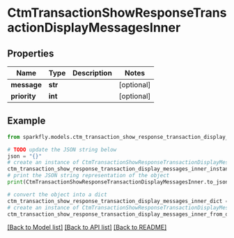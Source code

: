 # CtmTransactionShowResponseTransactionDisplayMessagesInner


## Properties

Name | Type | Description | Notes
------------ | ------------- | ------------- | -------------
**message** | **str** |  | [optional] 
**priority** | **int** |  | [optional] 

## Example

```python
from sparkfly.models.ctm_transaction_show_response_transaction_display_messages_inner import CtmTransactionShowResponseTransactionDisplayMessagesInner

# TODO update the JSON string below
json = "{}"
# create an instance of CtmTransactionShowResponseTransactionDisplayMessagesInner from a JSON string
ctm_transaction_show_response_transaction_display_messages_inner_instance = CtmTransactionShowResponseTransactionDisplayMessagesInner.from_json(json)
# print the JSON string representation of the object
print(CtmTransactionShowResponseTransactionDisplayMessagesInner.to_json())

# convert the object into a dict
ctm_transaction_show_response_transaction_display_messages_inner_dict = ctm_transaction_show_response_transaction_display_messages_inner_instance.to_dict()
# create an instance of CtmTransactionShowResponseTransactionDisplayMessagesInner from a dict
ctm_transaction_show_response_transaction_display_messages_inner_from_dict = CtmTransactionShowResponseTransactionDisplayMessagesInner.from_dict(ctm_transaction_show_response_transaction_display_messages_inner_dict)
```
[[Back to Model list]](../README.md#documentation-for-models) [[Back to API list]](../README.md#documentation-for-api-endpoints) [[Back to README]](../README.md)


